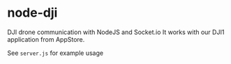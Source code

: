 # node-dji

DJI drone communication with NodeJS and Socket.io
It works with our DJI1 application from AppStore.


See `server.js` for example usage

